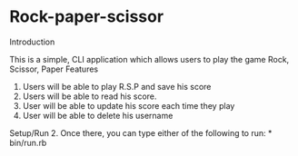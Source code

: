 # Rock-paper-scissor
Introduction

This is a simple, CLI application which allows users to play the game Rock, Scissor, Paper
Features

1. Users will be able to play R.S.P and save his score
2. Users will be able to read his score.
3.  User will be able to update his score each time they play
4. User will be able to delete his username


Setup/Run
2. Once there, you can type either of the following to run:
    * bin/run.rb

